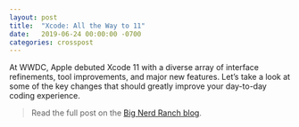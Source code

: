```yaml
---
layout: post
title:  "Xcode: All the Way to 11"
date:   2019-06-24 00:00:00 -0700
categories: crosspost
---
```


At WWDC, Apple debuted Xcode 11 with a diverse array of interface refinements, tool improvements, and major new features. Let’s take a look at some of the key changes that should greatly improve your day-to-day coding experience.

> Read the full post on the [Big Nerd Ranch blog](https://www.bignerdranch.com/blog/xcode-all-the-way-to-11/).